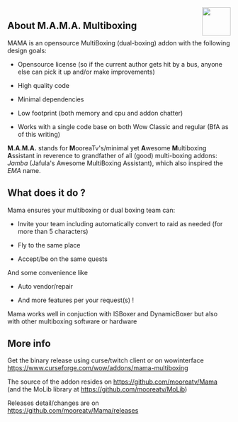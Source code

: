 <img src="https://raw.githubusercontent.com/mooreatv/Mama/master/Mama_icon.png" height=64 width=64 align=right>

## About M.A.M.A. Multiboxing

MAMA is an opensource MultiBoxing (dual-boxing) addon with the following design goals:

- Opensource license (so if the current author gets hit by a bus, anyone else can pick it up and/or make improvements)

- High quality code

- Minimal dependencies

- Low footprint (both memory and cpu and addon chatter)

- Works with a single code base on both Wow Classic and regular (BfA as of this writing)

**M.A.M.A.** stands for **M**ooreaTv's/minimal yet **A**wesome **M**ultiboxing **A**ssistant in reverence to grandfather of all (good) multi-boxing addons: _Jamba_ (Jafula's Awesome MultiBoxing Assistant), which also inspired the _EMA_ name.


## What does it do ?

Mama ensures your multiboxing or dual boxing team can:

- Invite your team including automatically convert to raid as needed (for more than 5 characters)

- Fly to the same place

- Accept/be on the same quests

And some convenience like

- Auto vendor/repair

- And more features per your request(s) !

Mama works well in conjuction with ISBoxer and DynamicBoxer but also with other multiboxing software or hardware

## More info

Get the binary release using curse/twitch client or on wowinterface
https://www.curseforge.com/wow/addons/mama-multiboxing

The source of the addon resides on https://github.com/mooreatv/Mama
(and the MoLib library at https://github.com/mooreatv/MoLib)

Releases detail/changes are on https://github.com/mooreatv/Mama/releases
